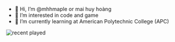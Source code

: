 - 👋 Hi, I’m @mhhmaple or mai huy hoàng
- 👀 I’m interested in code and game
- 🌱 I’m currently learning at American Polytechnic College (APC)

<!---
mhhmaple/mhhmaple is a ✨ special ✨ repository because its `README.md` (this file) appears on your GitHub profile.
You can click the Preview link to take a look at your changes.
--->
![recent played](https://spotify-recently-played-readme.vercel.app/api?user=31u3vof6auzf5t5gmfvccfsc2slq&unique={true|1|on|yes})
